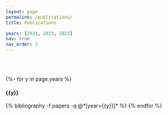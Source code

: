 ```yaml
---
layout: page
permalink: /publications/
title: Publications

years: [2024, 2023, 2022]
nav: true
nav_order: 1
---
```

<!-- _pages/publications.md -->
<div class="publications">

<br><br>
<!-- <h2> Conference Papers </h2> -->

{%- for y in page.years %}
<h4 class="year">{{y}}</h4>
  {% bibliography -f papers -q @*[year={{y}}]* %}
{% endfor %}


</div>
